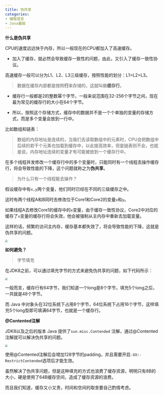 ```yaml
---
title: 伪共享
categories:
- 编程语言 
- Java基础
---
```


**什么是伪共享**

CPU的速度远远快于内存，所以一般现在的CPU都加入了高速缓存。

* 加入了缓存，就必然会导致缓存一致性的问题，由此，又引入了缓存一致性协议。

高速缓存一般可以分为L1、L2、L3三级缓存，按照性能的划分：L1>L2>L3。

> 数据在缓存内部都是按照**行**来存储的，这就叫做**缓存行**。

* 缓存行一般都是2的整数幂个字节，一般来说范围在32-256个字节之间，现在最为常见的缓存行的大小在64个字节。

* 所以，按照这个存储方式，缓存中的数据并不是一个个单独的变量的存储方式，而是多个变量会放到一行中。

比如数组和链表：

> 数组的内存地址是连续的，当我们去读取数组中的元素时，CPU会把数组中后续的若干个元素也加载到缓存中，以此提高效率，但是链表则不会，也就是说，内存地址连续的变量才有可能被放到一个缓存行中。

在多个线程并发修改一个缓存行中的多个变量时，只能同时有一个线程去操作缓存行，将会导致性能的下降，这个问题就称之为**伪共享**。

> 为什么只有一个线程能去操作？

假设缓存中有`x,y`两个变量，他们同时已经在不同的三级缓存之中。

这时有两个线程A和B同时去修改位于Core1和Core2的变量`x`和`y`。

如果线程A去修改Core1的缓存中的`x`变量，由于缓存一致性协议，Core2中对应的缓存了`x`变量的缓存行将会失效，他会被强制从主内存中重新去加载变量。

这样的话，频繁的访问主内存，缓存基本都失效了，将会导致性能的下降，这就是伪共享的问题。

<img src="https://img-blog.csdnimg.cn/20b75f22f3f649af867dba7f847574d5.png?x-oss-process=image/watermark,type_d3F5LXplbmhlaQ,shadow_50,text_Q1NETiBA5pyI5Ly06aOe6bG8,size_20,color_FFFFFF,t_70,g_se,x_16" style="zoom:50%;" />

**如何避免？**

> 字节填充

在JDK8之前，可以通过填充字节的方式来避免伪共享的问题，如下代码所示：

<img src="https://img-blog.csdnimg.cn/0c33db9caa3c4f708acd1c0d595160a3.png?x-oss-process=image/watermark,type_d3F5LXplbmhlaQ,shadow_50,text_Q1NETiBA5pyI5Ly06aOe6bG8,size_20,color_FFFFFF,t_70,g_se,x_16" style="zoom:50%;" />

一般而言，缓存行有64字节，我们知道一个long是8个字节，填充5个long之后，一共就是48个字节。

而 Java 中对象头在32位系统下占用8个字节，64位系统下占用16个字节，这样填充5个long型即可填满64字节，也就是一个缓存行。

**@Contented注解**

JDK8以及之后的版本 Java 提供了`sun.misc.Contended` 注解，通过@Contented注解就可以解决伪共享的问题。

<img src="https://img-blog.csdnimg.cn/ef703a1b93954a4a883819ebf56c74b3.png?x-oss-process=image/watermark,type_d3F5LXplbmhlaQ,shadow_50,text_Q1NETiBA5pyI5Ly06aOe6bG8,size_20,color_FFFFFF,t_70,g_se,x_16" style="zoom:50%;" />

使用@Contented注解后会增加128字节的padding，并且需要开启`-XX:-RestrictContended`选项后才能生效。

虽然解决了伪共享问题，但是这种填充的方式也浪费了缓存资源，明明只有8B的大小，硬是使用了64B缓存空间，造成了缓存资源的浪费。

而且我们知道，缓存又小又贵，时间和空间的取舍要自己酌情考虑。